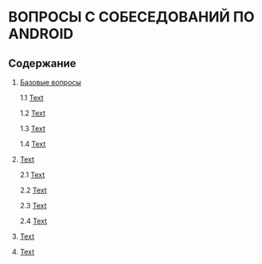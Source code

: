 # **ВОПРОСЫ С СОБЕСЕДОВАНИЙ ПО ANDROID**

## **Содержание**

1. [Базовые вопросы](#link)

   1.1 [Text](#link)
   
   1.2 [Text](#link)
   
   1.3 [Text](#link)
   
   1.4 [Text](#link)

3. [Text](#link)

    2.1 [Text](#link)

    2.2 [Text](#link)

    2.3 [Text](#link)

    2.4 [Text](#link)

4. [Text](#link)

5. [Text](#link)
